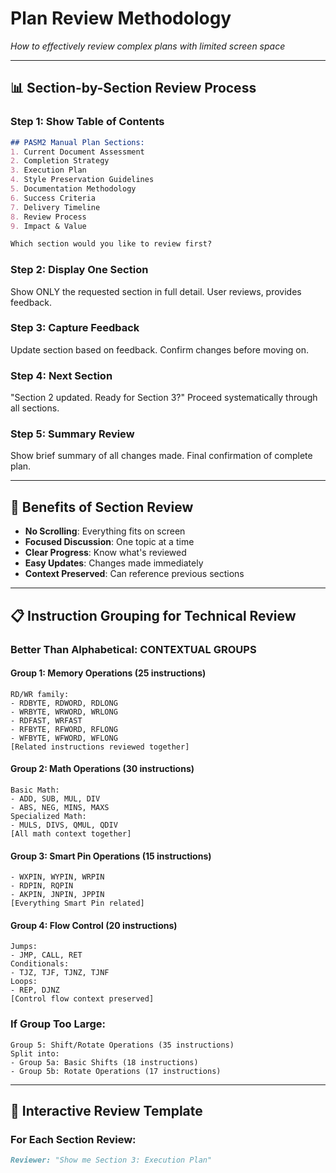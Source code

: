 # Plan Review Methodology

*How to effectively review complex plans with limited screen space*

---

## 📊 Section-by-Section Review Process

### Step 1: Show Table of Contents
```markdown
## PASM2 Manual Plan Sections:
1. Current Document Assessment
2. Completion Strategy  
3. Execution Plan
4. Style Preservation Guidelines
5. Documentation Methodology
6. Success Criteria
7. Delivery Timeline
8. Review Process
9. Impact & Value

Which section would you like to review first?
```

### Step 2: Display One Section
Show ONLY the requested section in full detail.
User reviews, provides feedback.

### Step 3: Capture Feedback
Update section based on feedback.
Confirm changes before moving on.

### Step 4: Next Section
"Section 2 updated. Ready for Section 3?"
Proceed systematically through all sections.

### Step 5: Summary Review
Show brief summary of all changes made.
Final confirmation of complete plan.

---

## 🎯 Benefits of Section Review

- **No Scrolling**: Everything fits on screen
- **Focused Discussion**: One topic at a time
- **Clear Progress**: Know what's reviewed
- **Easy Updates**: Changes made immediately
- **Context Preserved**: Can reference previous sections

---

## 📋 Instruction Grouping for Technical Review

### Better Than Alphabetical: CONTEXTUAL GROUPS

#### Group 1: Memory Operations (25 instructions)
```
RD/WR family:
- RDBYTE, RDWORD, RDLONG
- WRBYTE, WRWORD, WRLONG  
- RDFAST, WRFAST
- RFBYTE, RFWORD, RFLONG
- WFBYTE, WFWORD, WFLONG
[Related instructions reviewed together]
```

#### Group 2: Math Operations (30 instructions)
```
Basic Math:
- ADD, SUB, MUL, DIV
- ABS, NEG, MINS, MAXS
Specialized Math:
- MULS, DIVS, QMUL, QDIV
[All math context together]
```

#### Group 3: Smart Pin Operations (15 instructions)
```
- WXPIN, WYPIN, WRPIN
- RDPIN, RQPIN
- AKPIN, JNPIN, JPPIN
[Everything Smart Pin related]
```

#### Group 4: Flow Control (20 instructions)
```
Jumps:
- JMP, CALL, RET
Conditionals:
- TJZ, TJF, TJNZ, TJNF
Loops:
- REP, DJNZ
[Control flow context preserved]
```

### If Group Too Large:
```
Group 5: Shift/Rotate Operations (35 instructions)
Split into:
- Group 5a: Basic Shifts (18 instructions)
- Group 5b: Rotate Operations (17 instructions)
```

---

## 🔄 Interactive Review Template

### For Each Section Review:
```markdown
Reviewer: "Show me Section 3: Execution Plan"